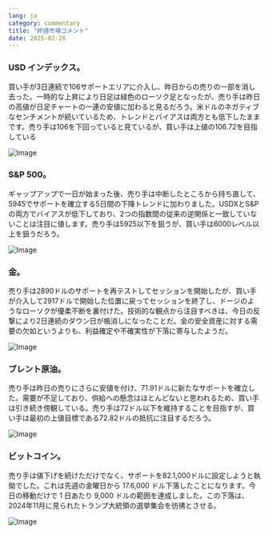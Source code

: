 ```yaml
---
lang: ja
category: commentary
title: "終値市場コメント"
date: 2025-02-26
---
```


### USD インデックス。

買い手が3日連続で106サポートエリアに介入し、昨日からの売りの一部を消し去った。一時的な上昇により日足は緑色のローソク足となったが、売り手は昨日の高値が日足チャートの一連の安値に加わると見るだろう。米ドルのネガティブなセンチメントが続いているため、トレンドとバイアスは両方とも低下したままです。売り手は106を下回っていると見ているが、買い手は上値の106.72を目指している

![Image](https://markleighedu.github.io/img/Feb-2025/26-Feb-2025/usdindex.jpg)

### S&P 500。

ギャップアップで一日が始まった後、売り手は中断したところから持ち直して、5945でサポートを確立する5日間の下降トレンドに加わりました。USDXとS&Pの両方でバイアスが低下しており、2つの指数間の従来の逆関係と一致していないことは注目に値します。売り手は5925以下を狙うが、買い手は6000レベル以上を狙うだろう。

![Image](https://markleighedu.github.io/img/Feb-2025/26-Feb-2025/sp500.jpg)

### 金。

売り手は2890ドルのサポートを再テストしてセッションを開始したが、買い手が介入して2917ドルで開始した位置に戻ってセッションを終了し、ドージのようなローソクが優柔不断を裏付けた。技術的な観点から注目すべきは、今日の反撃により2日連続のダウン日が帳消しになったことだ。金の安全資産に対する需要の欠如というよりも、利益確定や不確実性が下落に寄与したようだ。 

![Image](https://markleighedu.github.io/img/Feb-2025/26-Feb-2025/gold.jpg)

### ブレント原油。

売り手は昨日の売りにさらに安値を付け、71.91ドルに新たなサポートを確立した。需要が不足しており、供給への懸念はほとんどないと思われるため、買い手は引き続き傍観している。売り手は72ドル以下を維持することを目指すが、買い手は最初の上値目標である72.82ドルの抵抗に注目するだろう。

![Image](https://markleighedu.github.io/img/Feb-2025/26-Feb-2025/brentoil.jpg)

### ビットコイン。

売り手は値下げを続けただけでなく、サポートを82.1,000ドルに設定しようと執拗でした。これは先週の金曜日から 17.6,000 ドル下落したことになります。今日の移動だけで 1 日あたり 9,000 ドルの範囲を達成しました。この下落は、2024年11月に見られたトランプ大統領の選挙集会を彷彿とさせる。 

![Image](https://markleighedu.github.io/img/Feb-2025/26-Feb-2025/bitcoin.jpg)

